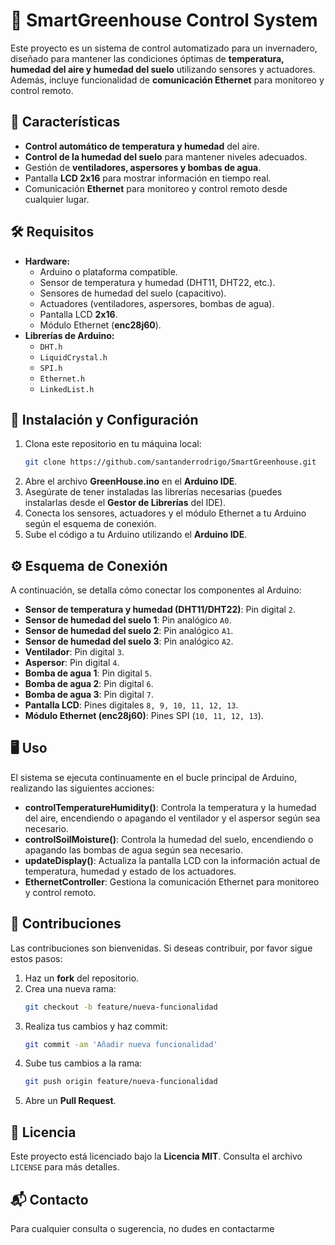 # 🌿 SmartGreenhouse Control System

Este proyecto es un sistema de control automatizado para un invernadero, diseñado para mantener las condiciones óptimas de **temperatura, humedad del aire y humedad del suelo** utilizando sensores y actuadores. Además, incluye funcionalidad de **comunicación Ethernet** para monitoreo y control remoto.

## 🌟 Características

- **Control automático de temperatura y humedad** del aire.
- **Control de la humedad del suelo** para mantener niveles adecuados.
- Gestión de **ventiladores, aspersores y bombas de agua**.
- Pantalla **LCD 2x16** para mostrar información en tiempo real.
- Comunicación **Ethernet** para monitoreo y control remoto desde cualquier lugar.

## 🛠️ Requisitos

- **Hardware:**
  - Arduino o plataforma compatible.
  - Sensor de temperatura y humedad (DHT11, DHT22, etc.).
  - Sensores de humedad del suelo (capacitivo).
  - Actuadores (ventiladores, aspersores, bombas de agua).
  - Pantalla LCD **2x16**.
  - Módulo Ethernet (**enc28j60**).
- **Librerías de Arduino:**
  - `DHT.h`
  - `LiquidCrystal.h`
  - `SPI.h`
  - `Ethernet.h`
  - `LinkedList.h`

## 🚀 Instalación y Configuración

1. Clona este repositorio en tu máquina local:
   ```bash
   git clone https://github.com/santanderrodrigo/SmartGreenhouse.git
   ```
2. Abre el archivo **GreenHouse.ino** en el **Arduino IDE**.
3. Asegúrate de tener instaladas las librerías necesarias (puedes instalarlas desde el **Gestor de Librerías** del IDE).
4. Conecta los sensores, actuadores y el módulo Ethernet a tu Arduino según el esquema de conexión.
5. Sube el código a tu Arduino utilizando el **Arduino IDE**.

## ⚙️ Esquema de Conexión

A continuación, se detalla cómo conectar los componentes al Arduino:

- **Sensor de temperatura y humedad (DHT11/DHT22)**: Pin digital `2`.
- **Sensor de humedad del suelo 1**: Pin analógico `A0`.
- **Sensor de humedad del suelo 2**: Pin analógico `A1`.
- **Sensor de humedad del suelo 3**: Pin analógico `A2`.
- **Ventilador**: Pin digital `3`.
- **Aspersor**: Pin digital `4`.
- **Bomba de agua 1**: Pin digital `5`.
- **Bomba de agua 2**: Pin digital `6`.
- **Bomba de agua 3**: Pin digital `7`.
- **Pantalla LCD**: Pines digitales `8, 9, 10, 11, 12, 13`.
- **Módulo Ethernet (enc28j60)**: Pines SPI (`10, 11, 12, 13`).

## 🖥️ Uso

El sistema se ejecuta continuamente en el bucle principal de Arduino, realizando las siguientes acciones:

- **controlTemperatureHumidity()**: Controla la temperatura y la humedad del aire, encendiendo o apagando el ventilador y el aspersor según sea necesario.
- **controlSoilMoisture()**: Controla la humedad del suelo, encendiendo o apagando las bombas de agua según sea necesario.
- **updateDisplay()**: Actualiza la pantalla LCD con la información actual de temperatura, humedad y estado de los actuadores.
- **EthernetController**: Gestiona la comunicación Ethernet para monitoreo y control remoto.

## 🤝 Contribuciones

Las contribuciones son bienvenidas. Si deseas contribuir, por favor sigue estos pasos:

1. Haz un **fork** del repositorio.
2. Crea una nueva rama:
   ```bash
   git checkout -b feature/nueva-funcionalidad
   ```
3. Realiza tus cambios y haz commit:
   ```bash
   git commit -am 'Añadir nueva funcionalidad'
   ```
4. Sube tus cambios a la rama:
   ```bash
   git push origin feature/nueva-funcionalidad
   ```
5. Abre un **Pull Request**.

## 📄 Licencia

Este proyecto está licenciado bajo la **Licencia MIT**. Consulta el archivo `LICENSE` para más detalles.

## 📬 Contacto

Para cualquier consulta o sugerencia, no dudes en contactarme
